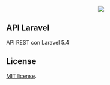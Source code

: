 <p align="center"><img src="https://laravel.com/assets/img/components/logo-laravel.svg"></p>

## API Laravel

API REST con Laravel 5.4




## License

 [MIT license](http://opensource.org/licenses/MIT).
